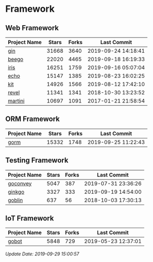 # Framework

## Web Framework

| Project Name | Stars | Forks | Last Commit |
| ------------ | ----- | ----- | ----------- |
| [gin](https://github.com/gin-gonic/gin) | 31668 | 3640 | 2019-09-24 14:18:41 |
| [beego](https://github.com/astaxie/beego) | 22020 | 4465 | 2019-09-18 16:19:33 |
| [iris](https://github.com/kataras/iris) | 16251 | 1759 | 2019-09-16 05:07:04 |
| [echo](https://github.com/labstack/echo) | 15147 | 1385 | 2019-08-23 16:02:25 |
| [kit](https://github.com/go-kit/kit) | 14926 | 1566 | 2019-08-12 17:42:10 |
| [revel](https://github.com/revel/revel) | 11341 | 1341 | 2018-10-30 13:23:52 |
| [martini](https://github.com/go-martini/martini) | 10697 | 1091 | 2017-01-21 21:58:54 |

## ORM Framework

| Project Name | Stars | Forks | Last Commit |
| ------------ | ----- | ----- | ----------- |
| [gorm](https://github.com/jinzhu/gorm) | 15332 | 1748 | 2019-09-25 11:22:43 |

## Testing Framework

| Project Name | Stars | Forks | Last Commit |
| ------------ | ----- | ----- | ----------- |
| [goconvey](https://github.com/smartystreets/goconvey) | 5047 | 387 | 2019-07-31 23:36:26 |
| [ginkgo](https://github.com/onsi/ginkgo) | 3327 | 333 | 2019-09-19 14:54:00 |
| [goblin](https://github.com/franela/goblin) | 637 | 56 | 2018-10-03 17:30:13 |

## IoT Framework

| Project Name | Stars | Forks | Last Commit |
| ------------ | ----- | ----- | ----------- |
| [gobot](https://github.com/hybridgroup/gobot) | 5848 | 729 | 2019-05-23 12:37:01 |

*Update Date: 2019-09-29 15:00:57*